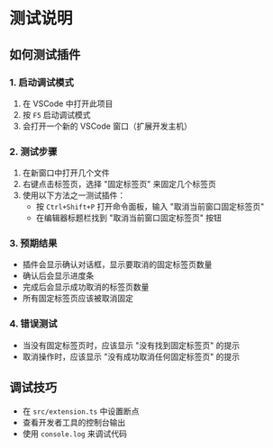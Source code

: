 # 测试说明

## 如何测试插件

### 1. 启动调试模式

1. 在 VSCode 中打开此项目
2. 按 `F5` 启动调试模式
3. 会打开一个新的 VSCode 窗口（扩展开发主机）

### 2. 测试步骤

1. 在新窗口中打开几个文件
2. 右键点击标签页，选择 "固定标签页" 来固定几个标签页
3. 使用以下方法之一测试插件：
   - 按 `Ctrl+Shift+P` 打开命令面板，输入 "取消当前窗口固定标签页"
   - 在编辑器标题栏找到 "取消当前窗口固定标签页" 按钮

### 3. 预期结果

- 插件会显示确认对话框，显示要取消的固定标签页数量
- 确认后会显示进度条
- 完成后会显示成功取消的标签页数量
- 所有固定标签页应该被取消固定

### 4. 错误测试

- 当没有固定标签页时，应该显示 "没有找到固定标签页" 的提示
- 取消操作时，应该显示 "没有成功取消任何固定标签页" 的提示

## 调试技巧

- 在 `src/extension.ts` 中设置断点
- 查看开发者工具的控制台输出
- 使用 `console.log` 来调试代码
